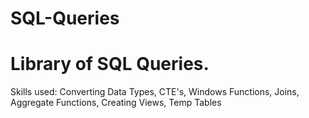 # SQL-Queries

# Library of SQL Queries.
Skills used: Converting Data Types, CTE's,  Windows Functions, Joins, Aggregate Functions, Creating Views, Temp Tables
